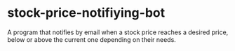 # stock-price-notifiying-bot
A program that notifies by email when a stock price reaches a desired price, below or above the current one depending on their needs.
